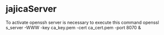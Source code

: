 # jajicaServer
To activate openssh server is necessary to execute this command
openssl s_server -WWW -key ca_key.pem -cert ca_cert.pem -port 8070 &
